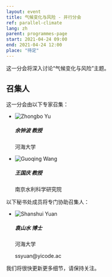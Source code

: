 ```yaml
---
layout: event
title: 气候变化与风险 - 并行分会
ref: parallel-climate
lang: zh
parent: programmes-page
start: 2021-04-24 09:00
end: 2021-04-24 12:00
place: "待定"
---
```

这一分会将深入讨论“气候变化与风险”主题。

## 召集人

这一分会由以下专家召集：

<ul class="people-list p-0">
  <li class="media my-2">
    <img src="https://cdn.jsdelivr.net/gh/estds/estds2020/assets/img/avatars/avatar-zhongbo-yu.jpg" class="people-avatar rounded-circle mr-3" alt="Zhongbo Yu">
    <div class="media-body">
      <h5 class="mt-0"><strong>余钟波</strong> 教授</h5>
      <p class="text-secondary">河海大学</p>
    </div>
  </li>
  <li class="media my-2">
    <img src="https://cdn.jsdelivr.net/gh/estds/estds2020/assets/img/avatars/avatar-guoqin-wang.jpg" class="people-avatar rounded-circle mr-3" alt="Guoqing Wang">
    <div class="media-body">
      <h5 class="mt-0"><b>王国庆</b> 教授</h5>
      <p class="text-secondary">南京水利科学研究院</p>
    </div>
  </li>
</ul>

以下秘书处成员将专门协助召集人：

<ul class="people-list p-0">
  <li class="media my-2">
    <img src="https://cdn.jsdelivr.net/gh/estds/estds2020/assets/img/avatars/avatar-guangqiu-jin.jpg" class="people-avatar rounded-circle mr-3" alt="Shanshui Yuan">
    <div class="media-body">
      <h5 class="mt-0"><strong>袁山水</strong> 博士</h5>
      <p class="text-secondary">河海大学</p>
      <p class="text-info"><i class="fas fa-envelope fa-fw mr-1"></i>ssyuan@yicode.ac</p>
    </div>
  </li>
</ul>

我们将很快更新更多细节，请保持关注。


